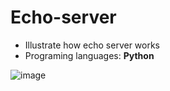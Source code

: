 # Echo-server
- Illustrate how echo server works
- Programing languages: __Python__

![image](https://user-images.githubusercontent.com/69418176/172084288-e32db5da-e969-4c95-ac8c-904c2c062b66.png)
